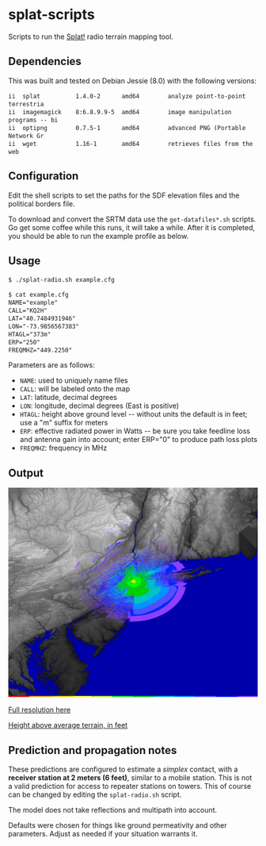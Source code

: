 # splat-scripts

Scripts to run the [Splat!](http://www.qsl.net/kd2bd/splat.html) radio terrain
mapping tool.

## Dependencies

This was built and tested on Debian Jessie (8.0) with the following versions:

```
ii  splat          1.4.0-2      amd64        analyze point-to-point terrestria
ii  imagemagick    8:6.8.9.9-5  amd64        image manipulation programs -- bi
ii  optipng        0.7.5-1      amd64        advanced PNG (Portable Network Gr
ii  wget           1.16-1       amd64        retrieves files from the web
```

## Configuration

Edit the shell scripts to set the paths for the SDF elevation files and the
political borders file.

To download and convert the SRTM data use the `get-datafiles*.sh` scripts. Go
get some coffee while this runs, it will take a while. After it is completed,
you should be able to run the example profile as below.

## Usage

```
$ ./splat-radio.sh example.cfg
```

```
$ cat example.cfg
NAME="example"
CALL="KQ2H"
LAT="40.7484931946"
LON="-73.9856567383"
HTAGL="373m"
ERP="250"
FREQMHZ="449.2250"
```

Parameters are as follows:

* `NAME`: used to uniquely name files
* `CALL`: will be labeled onto the map
* `LAT`: latitude, decimal degrees
* `LON`: longitude, decimal degrees (East is positive)
* `HTAGL`: height above ground level -- without units the default is in feet;
  use a "m" suffix for meters
* `ERP`: effective radiated power in Watts -- be sure you take feedline loss
  and antenna gain into account; enter ERP="0" to produce path loss plots
* `FREQMHZ`: frequency in MHz

## Output

![output map thumbnail](example-map-thumb.jpg)

[Full resolution here](example-map.png)

[Height above average terrain, in feet](example-haat.txt)

## Prediction and propagation notes

These predictions are configured to estimate a *simplex* contact, with a
**receiver station at 2 meters (6 feet)**, similar to a mobile station.  This
is not a valid prediction for access to repeater stations on towers.  This of
course can be changed by editing the `splat-radio.sh` script.

The model does not take reflections and multipath into account.

Defaults were chosen for things like ground permeativity and other parameters.
Adjust as needed if your situation warrants it.

